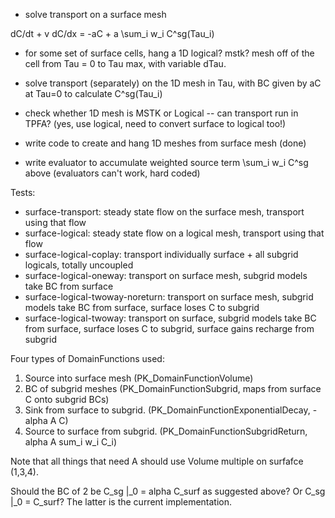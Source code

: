 - solve transport on a surface mesh

dC/dt + v dC/dx = -aC + a \sum_i w_i C^sg(Tau_i)

- for some set of surface cells, hang a 1D logical? mstk? mesh off of the cell from Tau = 0 to Tau max, with variable dTau.

- solve transport (separately) on the 1D mesh in Tau, with BC given by aC at Tau=0 to calculate C^sg(Tau_i)

- check whether 1D mesh is MSTK or Logical -- can transport run in TPFA?  (yes, use logical, need to convert surface to logical too!)
- write code to create and hang 1D meshes from surface mesh (done)
- write evaluator to accumulate weighted source term \sum_i w_i C^sg above (evaluators can't work, hard coded)


Tests:

- surface-transport:  steady state flow on the surface mesh, transport using that flow
- surface-logical: steady state flow on a logical mesh, transport using that flow
- surface-logical-coplay: transport individually surface + all subgrid logicals, totally uncoupled
- surface-logical-oneway: transport on surface mesh, subgrid models take BC from surface
- surface-logical-twoway-noreturn: transport on surface mesh, subgrid models take BC from surface, surface loses C to subgrid
- surface-logical-twoway: transport on surface, subgrid models take BC from surface, surface loses C to subgrid, surface gains recharge from subgrid


Four types of DomainFunctions used:
 1. Source into surface mesh (PK_DomainFunctionVolume)
 2. BC of subgrid meshes (PK_DomainFunctionSubgrid, maps from surface C onto subgrid BCs)
 3. Sink from surface to subgrid.  (PK_DomainFunctionExponentialDecay, -alpha A C)
 4. Source to surface from subgrid. (PK_DomainFunctionSubgridReturn, alpha A sum_i w_i C_i)

Note that all things that need A should use Volume multiple on surfafce (1,3,4).

Should the BC of 2 be C_sg |_0 = alpha C_surf as suggested above?  Or C_sg |_0 = C_surf?  The latter is the current implementation.


